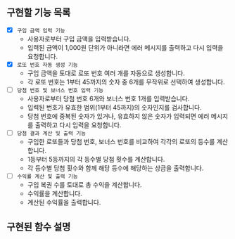 ## 구현할 기능 목록

- [x] `구입 금액 입력 기능`
    - 사용자로부터 구입 금액을 입력받습니다.
    - 입력된 금액이 1,000원 단위가 아니라면 에러 메시지를 출력하고 다시 입력을 요청합니다.
- [x] `로또 번호 자동 생성 기능`
    - 구입 금액을 토대로 로또 번호 여러 개를 자동으로 생성합니다.
    - 각 로또 번호는 1부터 45까지의 숫자 중 6개를 무작위로 선택하여 생성합니다.
- [ ] `당첨 번호 및 보너스 번호 입력 기능`
    - 사용자로부터 당첨 번호 6개와 보너스 번호 1개를 입력받습니다.
    - 입력된 번호가 유효한 범위(1부터 45까지)의 숫자인지를 검사합니다.
    - 당첨 번호에 중복된 숫자가 있거나, 유효하지 않은 숫자가 입력되면 에러 메시지를 출력하고 다시 입력을 요청합니다.
- [ ] `당첨 결과 계산 및 출력 기능`
    - 구입한 로또들과 당첨 번호, 보너스 번호를 비교하여 각각의 로또의 등수를 계산합니다.
    - 1등부터 5등까지의 각 등수별 당첨 횟수를 계산합니다.
    - 각 등수별 당첨 횟수와 함께 해당 등수에 해당하는 상금을 출력합니다.
- [ ] `수익률 계산 및 출력 기능`
    - 구입 복권 수를 토대로 총 수익을 계산합니다.
    - 수익률을 계산합니다.
    - 계산된 수익률을 출력합니다.

## 구현된 함수 설명

